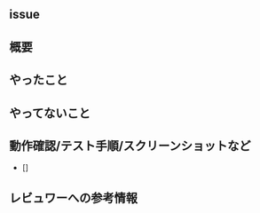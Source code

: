 ## issue
<!-- 紐づいているissue番号 -->

## 概要
<!-- PRの概要を記載ください -->

## やったこと
<!-- このタスクで実装したこと -->

## やってないこと
<!-- 別タスクで切ったことなど -->

## 動作確認/テスト手順/スクリーンショットなど
* []

## レビュワーへの参考情報
<!-- 参考にしたサイトのURLなど -->